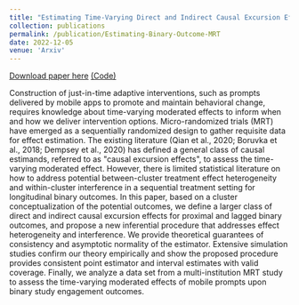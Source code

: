 ```yaml
---
title: "Estimating Time-Varying Direct and Indirect Causal Excursion Effects with Longitudinal Binary Outcomes"
collection: publications
permalink: /publication/Estimating-Binary-Outcome-MRT
date: 2022-12-05
venue: 'Arxiv'
---
```



[Download paper here](https://arxiv.org/abs/2212.01472)    [(Code)](https://github.com/Herashi/binaryMRT-mHealth)


Construction of just-in-time adaptive interventions, such as prompts delivered by mobile apps to promote and maintain behavioral change, requires knowledge about time-varying moderated effects to inform when and how we deliver intervention options. Micro-randomized trials (MRT) have emerged as a sequentially randomized design to gather requisite data for effect estimation. The existing literature (Qian et al., 2020; Boruvka et al., 2018; Dempsey et al., 2020) has defined a general class of causal estimands, referred to as "causal excursion effects", to assess the time-varying moderated effect. However, there is limited statistical literature on how to address potential between-cluster treatment effect heterogeneity and within-cluster interference in a sequential treatment setting for longitudinal binary outcomes. In this paper, based on a cluster conceptualization of the potential outcomes, we define a larger class of direct and indirect causal excursion effects for proximal and lagged binary outcomes, and propose a new inferential procedure that addresses effect heterogeneity and interference. We provide theoretical guarantees of consistency and asymptotic normality of the estimator. Extensive simulation studies confirm our theory empirically and show the proposed procedure provides consistent point estimator and interval estimates with valid coverage. Finally, we analyze a data set from a multi-institution MRT study to assess the time-varying moderated effects of mobile prompts upon binary study engagement outcomes.
